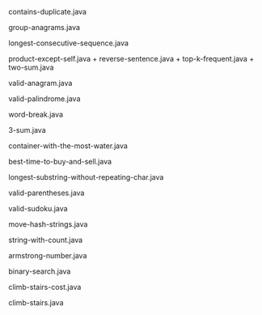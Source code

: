 contains-duplicate.java

group-anagrams.java

longest-consecutive-sequence.java

product-except-self.java
+
reverse-sentence.java
+
top-k-frequent.java
+
two-sum.java

valid-anagram.java

valid-palindrome.java

word-break.java

3-sum.java

container-with-the-most-water.java

best-time-to-buy-and-sell.java

longest-substring-without-repeating-char.java

valid-parentheses.java

valid-sudoku.java

move-hash-strings.java

string-with-count.java

armstrong-number.java

binary-search.java

climb-stairs-cost.java

climb-stairs.java